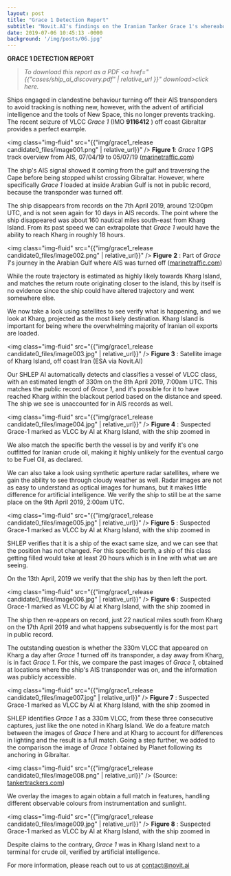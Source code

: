 ```yaml
---
layout: post
title: "Grace 1 Detection Report"
subtitle: "Novit.AI's findings on the Iranian Tanker Grace 1's whereabouts during the time its AIS was turned off"
date: 2019-07-06 10:45:13 -0000
background: '/img/posts/06.jpg'
---
```


**GRACE 1 DETECTION REPORT**

> <i>To download this report as a PDF <a href="{{"cases/ship_ai_discovery.pdf" | relative_url }}" download>click here.</a></i>

Ships engaged in clandestine behaviour turning off their AIS transponders to avoid tracking is nothing new, however, with the advent of artificial intelligence and the tools of New Space, this no longer prevents tracking. The recent seizure of VLCC _Grace 1_ (IMO **9116412** ) off coast Gibraltar provides a perfect example.

<img class="img-fluid" src="{{"img/grace1_release candidate0_files/image001.png" | relative_url}}" />
**Figure 1**: _Grace 1_ GPS track overview from AIS, 07/04/19 to 05/07/19 ([marinetraffic.com][1])

The ship&#39;s AIS signal showed it coming from the gulf and traversing the Cape before being stopped whilst crossing Gibraltar. However, where specifically _Grace 1_ loaded at inside Arabian Gulf is not in public record, because the transponder was turned off.

The ship disappears from records on the 7th April 2019, around 12:00pm UTC, and is not seen again for 10 days in AIS records. The point where the ship disappeared was about 160 nautical miles south-east from Kharg Island. From its past speed we can extrapolate that _Grace 1_ would have the ability to reach Kharg in roughly 18 hours.

<img class="img-fluid" src="{{"img/grace1_release candidate0_files/image002.png" | relative_url}}" />
**Figure**  **2** : Part of _Grace 1_&#39;s journey in the Arabian Gulf where AIS was turned off ([marinetraffic.com][1])

While the route trajectory is estimated as highly likely towards Kharg Island, and matches the return route originating closer to the island, this by itself is no evidence since the ship could have altered trajectory and went somewhere else.

We now take a look using satellites to see verify what is happening, and we look at Kharg, projected as the most likely destination. Kharg Island is important for being where the overwhelming majority of Iranian oil exports are loaded.

<img class="img-fluid" src="{{"img/grace1_release candidate0_files/image003.jpg" | relative_url}}" />
**Figure 3** : Satellite image of Kharg Island, off coast Iran (ESA via Novit.AI)

Our SHLEP AI automatically detects and classifies a vessel of VLCC class, with an estimated length of 330m on the 8th April 2019, 7:00am UTC. This matches the public record of _Grace 1_, and it&#39;s possible for it to have reached Kharg within the blackout period based on the distance and speed. The ship we see is unaccounted for in AIS records as well.

<img class="img-fluid" src="{{"img/grace1_release candidate0_files/image004.jpg" | relative_url}}" />
**Figure 4** : Suspected Grace-1 marked as VLCC by AI at Kharg Island, with the ship zoomed in

We also match the specific berth the vessel is by and verify it&#39;s one outfitted for Iranian crude oil, making it highly unlikely for the eventual cargo to be Fuel Oil, as declared.

We can also take a look using synthetic aperture radar satellites, where we gain the ability to see through cloudy weather as well. Radar images are not as easy to understand as optical images for humans, but it makes little difference for artificial intelligence. We verify the ship to still be at the same place on the 9th April 2019, 2:00am UTC.

<img class="img-fluid" src="{{"img/grace1_release candidate0_files/image005.jpg" | relative_url}}" />
**Figure 5** : Suspected Grace-1 marked as VLCC by AI at Kharg Island, with the ship zoomed in

SHLEP verifies that it is a ship of the exact same size, and we can see that the position has not changed. For this specific berth, a ship of this class getting filled would take at least 20 hours which is in line with what we are seeing.

On the 13th April, 2019 we verify that the ship has by then left the port.

<img class="img-fluid" src="{{"img/grace1_release candidate0_files/image006.jpg" | relative_url}}" />
**Figure 6** : Suspected Grace-1 marked as VLCC by AI at Kharg Island, with the ship zoomed in

The ship then re-appears on record, just 22 nautical miles south from Kharg on the 17th April 2019 and what happens subsequently is for the most part in public record.

The outstanding question is whether the 330m VLCC that appeared on Kharg a day after _Grace 1_ turned off its transponder, a day away from Kharg, is in fact _Grace 1_. For this, we compare the past images of _Grace 1_, obtained at locations where the ship&#39;s AIS transponder was on, and the information was publicly accessible.

<img class="img-fluid" src="{{"img/grace1_release candidate0_files/image007.jpg" | relative_url}}" />
**Figure 7** : Suspected Grace-1 marked as VLCC by AI at Kharg Island, with the ship zoomed in

SHLEP identifies _Grace 1_ as a 330m VLCC, from these three consecutive captures, just like the one noted in Kharg Island. We do a feature match between the images of _Grace 1_ here and at Kharg to account for differences in lighting and the result is a full match. Going a step further, we added to the comparison the image of _Grace 1_ obtained by Planet following its anchoring in Gibraltar.

<img class="img-fluid" src="{{"img/grace1_release candidate0_files/image008.png" | relative_url}}" />
(Source: [tankertrackers.com][2])

We overlay the images to again obtain a full match in features, handling different observable colours from instrumentation and sunlight.

<img class="img-fluid" src="{{"img/grace1_release candidate0_files/image009.jpg" | relative_url}}" />
**Figure 8** : Suspected Grace-1 marked as VLCC by AI at Kharg Island, with the ship zoomed in

Despite claims to the contrary, _Grace 1_ was in Kharg Island next to a terminal for crude oil, verified by artificial intelligence.

For more information, please reach out to us at [contact@novit.ai][3]

[1]: https://marinetraffic.com
[2]: https://tankertrackers.com
[3]: mailto:contact@novit.ai


<script type="text/javascript">
(function() {
  var links = document.getElementsByTagName('a');
  for (var i = 0; i < links.length; i++) {
    if (/^(https?:)?\/\//.test(links[i].getAttribute('href'))) {
      links[i].target = '_blank';
    }
  }
})();
</script>